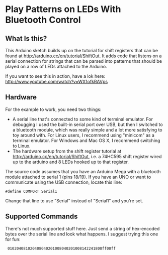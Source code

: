 Play Patterns on LEDs With Bluetooth Control
============================================

What Is this?
-------------
This Arduino sketch builds up on the tutorial for shift registers that can be found at http://arduino.cc/en/tutorial/ShiftOut. It adds code that listens on a serial connection for strings that can be parsed into patterns that should be played on a row of LEDs attached to the Arduino.

If you want to see this in action, have a lok here: http://www.youtube.com/watch?v=WX1ofkRAVps

Hardware
--------
For the example to work, you need two things:

* A serial line that's connected to some kind of terminal emulator. For debugging I used the built-in serial port over USB, but then I switched to a bluetooth module, which was really simple and a lot more satisfying to toy around with. For Linux users, I recommend using "minicom" as a terminal emulator. For Windows and Mac OS X, I recommend switching to Linux.
* The hardware setup from the shift register tutorial at http://arduino.cc/en/tutorial/ShiftOut, i.e. a 74HC595 shift register wired up to the arduino and 8 LEDs hooked up to that register.

The source code assumes that you have an Arduino Mega with a bluetooth module attached to serial 1 (pins 18/19). If you have an UNO or want to communicate using the USB connection, locate this line:

    #define COMPORT Serial1

Change that line to use "Serial" instead of "Serial1" and you're set.

Supported Commands
------------------
There's not much supported stuff here. Just send a string of hex-encoded bytes over the serial line and look what happens. I suggest trying this one for fun:

     010204081020408040201008040201008142241800ff00ff



